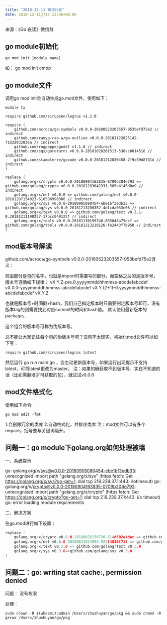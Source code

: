 ```yaml
---
title: "2018-12-11 微信讨论"
date: 2018-12-11T17:13:46+08:00
---
```


来源：《Go 夜读》微信群

## go module初始化

```golang
go mod init [module name]

```

如：
go mod init cmpp

## go module文件

调用go mod init会自动生成go.mod文件，使用如下：

```golang
module tx

require github.com/sirupsen/logrus v1.2.0

require (
	github.com/acroca/go-symbols v0.0.0-20180523203557-953befd75e2 // indirect
	github.com/ramya-rao-a/go-outline v0.0.0-20181122025142-7182a932836a // indirect
	github.com/rogpeppe/godef v1.1.0 // indirect
	github.com/sqs/goreturns v0.0.0-20181028201513-538ac6014518 // indirect
	github.com/stamblerre/gocode v0.0.0-20181212030458-2f9d39d8f31d // indirect
)

replace (
	golang.org/x/crypto v0.0.0-20180904163835-0709b304e793 => github.com/golang/crypto v0.0.0-20181203042331-505ab145d0a9 // indirect
	golang.org/x/net v0.0.0 => github.com/golang/net v0.0.0-20181207154023-610586996380 // indirect
	golang.org/x/sys v0.0.0-20180905080454-ebe1bf3edb33 => github.com/golang/sys v0.0.0-20181213200352-4d1cda033e06 // indirect
	golang.org/x/text v0.0.0 => github.com/golang/text v0.3.1-0.20181211190257-17bcc049122f // indirect
	golang.org/x/tools v0.0.0-20181130195746-895048a75ecf => github.com/golang/tools v0.0.0-20181213210126-fe2443f7b950 // indirect
)

```

## mod版本号解读

github.com/acroca/go-symbols v0.0.0-20180523203557-953befd75e2含义：

前面部分是包的名字，也就是import时需要写的部分，而空格之后的是版本号，版本号遵循如下规律：
vX.Y.Z-pre.0.yyyymmddhhmmss-abcdefabcdef
vX.0.0-yyyymmddhhmmss-abcdefabcdef
vX.Y.(Z+1)-0.yyyymmddhhmmss-abcdefabcdef
vX.Y.Z

也就是版本号+时间戳+hash，我们自己指定版本时只需要制定版本号即可，没有版本tag的则需要找到对应commit的时间和hash值。
默认使用最新版本的package。

这个组合的版本号可称为伪版本号。

总不能让大家记住每个包的伪版本号吧？显然不太现实，初始化mod文件可以如下写：

```golang
require github.com/sirupsen/logrus latest

```

然后运行 go run main.go ，会主动更新版本号，如果运行出现提示不支持latest，可将latest更改为master。
注：如果的确获取不到版本号，实在不知道的话（比如需翻墙才可获取的包），就试试v0.0.0

## mod文件格式化

使用如下命令:

```golang
go mod edit -fmt

```

1.会删除冗余的类库
2.自动格式化，并排序类库
注：mod文件可以有多个require，括号要与关键词隔开。

## 问题一：go module下golang.org如何处理被墙

一、系统提示

go: golang.org/x/sys@v0.0.0-20180905080454-ebe1bf3edb33: unrecognized import path "golang.org/x/sys" (https fetch: Get https://golang.org/x/sys?go-get=1: dial tcp 216.239.37.1:443: i/otimeout)
go: golang.org/x/crypto@v0.0.0-20180904163835-0709b304e793: unrecognized import path "golang.org/x/crypto" (https fetch: Get https://golang.org/x/crypto?go-get=1: dial tcp 216.239.37.1:443: i/o timeout)
go: error loading module requirements

二、解决方案

在go.mod进行如下设置：

```go
replace (
    golang.org/x/crypto v0.0.0-20180820150726-614d502a4dac => github.com/golang/crypto v0.0.0-20180820150726-614d502a4dac
    golang.org/x/net v0.0.0-20180821023952-922f4815f713 => github.com/golang/net v0.0.0-20180826012351-8a410e7b638d
    golang.org/x/text v0.3.0 => github.com/golang/text v0.3.0
    golang.org/x/sys v0.3.0=>github.com/golang/sys v0.3.0
)

```

## 问题二：go: writing stat cache:, permission denied

问题：
没有权限

处理：

```shell
sudo chown -R $(whoami):admin /Users/zhushuyan/go/pkg && sudo chmod -R g+rwx /Users/zhushuyan/go/pkg

```

